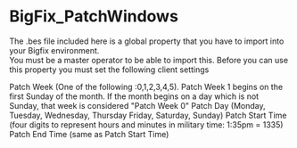 # BigFix_PatchWindows

The .bes file included here is a global property that you have to import into your Bigfix environment.  
You must be a master operator to be able to import this.  Before you can use this property you must set the following client settings

Patch Week (One of the following :0,1,2,3,4,5).  Patch Week 1 begins on the first Sunday of the month.
If the month begins on a day which is not Sunday, that week is considered "Patch Week 0"
Patch Day (Monday, Tuesday, Wednesday, Thursday Friday, Saturday, Sunday)
Patch Start Time (four digits to represent hours and minutes in military time:  1:35pm = 1335)
Patch End Time (same as Patch Start Time)
